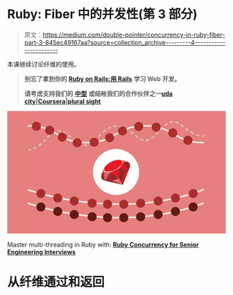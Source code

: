 # Ruby: Fiber 中的并发性(第 3 部分)

> 原文：<https://medium.com/double-pointer/concurrency-in-ruby-fiber-part-3-845ec49167aa?source=collection_archive---------4----------------------->

本课继续讨论纤维的使用。

> **别忘了拿到你的** [**Ruby on Rails:用 Rails**](https://amzn.to/3HX0Zfl) **学习 Web 开发。**
> 
> **请考虑支持我们的** [**中型**](https://bit.ly/3OvimpR) **或结帐我们的合作伙伴之一**[**uda city**](https://bit.ly/3JIpvl4)**|**[**Coursera**](https://imp.i384100.net/zaYBB0)**|**[**plural sight**](https://pluralsight.pxf.io/Ao7GGK)

[![](img/5ab1de5b8118ce1de82a6dfb65cab063.png)](https://bit.ly/3bex1kP)

Master multi-threading in Ruby with: [**Ruby Concurrency for Senior Engineering Interviews**](https://bit.ly/3bex1kP)

# 从纤维通过和返回